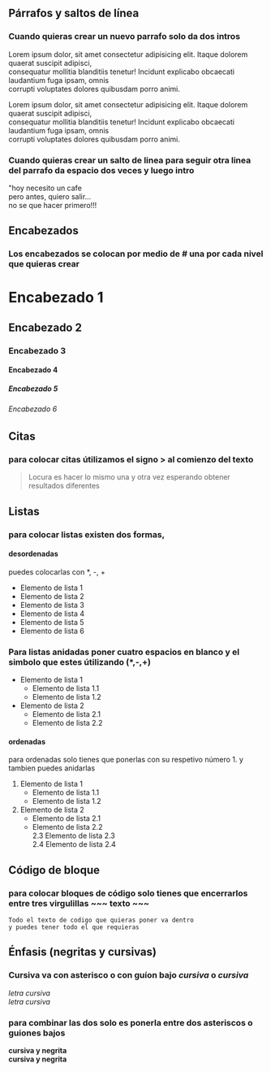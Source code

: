 ## Párrafos y saltos de línea

### Cuando quieras crear un nuevo parrafo solo da dos intros 

Lorem ipsum dolor, sit amet consectetur adipisicing elit. Itaque dolorem quaerat suscipit adipisci,  
consequatur mollitia blanditiis tenetur! Incidunt explicabo obcaecati laudantium fuga ipsam, omnis  
corrupti voluptates dolores quibusdam porro animi.

Lorem ipsum dolor, sit amet consectetur adipisicing elit. Itaque dolorem quaerat suscipit adipisci,  
consequatur mollitia blanditiis tenetur! Incidunt explicabo obcaecati laudantium fuga ipsam, omnis  
corrupti voluptates dolores quibusdam porro animi.

### Cuando quieras crear un salto de linea para seguir otra linea del parrafo da espacio dos veces y luego intro

"hoy necesito un cafe  
pero antes, quiero salir...  
no se que hacer primero!!!

## Encabezados

### Los encabezados se colocan por medio de # una por cada nivel que quieras crear

# Encabezado 1
## Encabezado 2
### Encabezado 3
#### Encabezado 4
##### Encabezado 5
###### Encabezado 6

## Citas

### para colocar citas útilizamos el signo > al comienzo del texto

> Locura es hacer lo mismo una y otra vez esperando obtener resultados diferentes

## Listas

### para colocar listas existen dos formas,  
#### desordenadas  
puedes colocarlas con *, -, + 

* Elemento de lista 1
* Elemento de lista 2
* Elemento de lista 3
* Elemento de lista 4
* Elemento de lista 5
* Elemento de lista 6

### Para listas anidadas poner cuatro espacios en blanco y el simbolo que estes útilizando (*,-,+)

* Elemento de lista 1  
    * Elemento de lista 1.1  
    * Elemento de lista 1.2  
* Elemento de lista 2  
    * Elemento de lista 2.1  
    * Elemento de lista 2.2
    
 #### ordenadas  
 para ordenadas solo tienes que ponerlas con su respetivo número 1. y tambien puedes anidarlas
 
 1. Elemento de lista 1   
    * Elemento de lista 1.1  
    * Elemento de lista 1.2  
2. Elemento de lista 2  
    * Elemento de lista 2.1  
    * Elemento de lista 2.2  
    2.3 Elemento de lista 2.3  
    2.4 Elemento de lista 2.4
    

## Código de bloque

### para colocar bloques de código solo tienes que encerrarlos entre tres virgulillas ~~~ texto ~~~

~~~
Todo el texto de codigo que quieras poner va dentro  
y puedes tener todo el que requieras  
~~~


## Énfasis (negritas y cursivas)

### Cursiva va con asterisco o con guíon bajo *cursiva* o _cursiva_

*letra cursiva*  
_letra cursiva_  

### para combinar las dos solo es ponerla entre dos asteriscos o guiones bajos

**cursiva y negrita**  
__cursiva y negrita__
    
    
    
    







